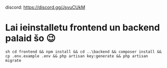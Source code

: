 discord: https://discord.gg/JsyuCUkM

# Lai ieinstalletu frontend un backend palaid šo 😉
`sh cd frontend && npm install && cd ..\backend && composer install && cp .env.example .env && php artisan key:generate && php artisan migrate`
